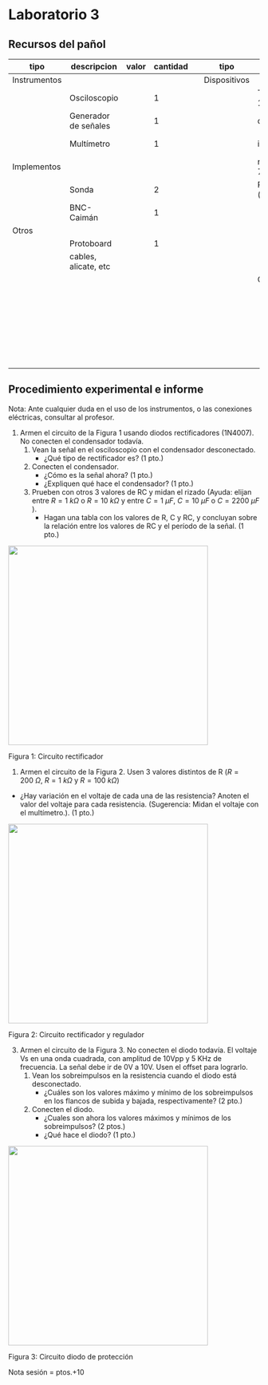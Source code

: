 # Laboratorio 3

## Recursos del pañol

| tipo | descripcion | valor | cantidad | | tipo | descripcion | valor | cantidad |
| -- | -- | -- | -- | --| -- | -- | -- | -- |
| Instrumentos |  |  |  | | Dispositivos |  |  |  |
|  | Osciloscopio |  | 1 | |  | Transformador 12V |  | 1 |
|  | Generador de señales |  | 1 | |  | diodo 1N4007 |  | 5 |
|  | Multímetro |  | 1 | |  | inductor | 680 mH | 1 |
| Implementos |  |  |  | |  | regulador 7805 |  | 1 |
|  | Sonda |  | 2 | |  | Resistencias (Ω) |  |  |
|  | BNC-Caimán |  | 1 | |  |  | 200 | 1 |
| Otros |  |  |  | |  | | 1k | 1 |
| | Protoboard |  | 1 | |  | | 10k | 2 |
| | cables, alicate, etc |  | | |  | | 100k | 1 |
|  |  |  |  | |  | Capacitores |  |  |
| |  |  | | |  | | 1 μF | 1 |
| |  |  | | |  | | 10 μF | 1 |
| |  |  | | |  | | 100 μF | 1 |
| |  |  | | |  | | 2200 μF | 1 |

## Procedimiento experimental e informe

Nota: Ante cualquier duda en el uso de los instrumentos, o las conexiones eléctricas, consultar al profesor.

1. Armen el circuito de la Figura 1 usando diodos rectificadores (1N4007). No conecten el condensador todavía.
   1. Vean la señal en el osciloscopio con el condensador desconectado.
      - ¿Qué tipo de rectificador es? (1 pto.)
   1. Conecten el condensador.
      - ¿Cómo es la señal ahora? (1 pto.) 
      - ¿Expliquen qué hace el condensador? (1 pto.)
   1. Prueben con otros 3 valores de RC y midan el rizado (Ayuda: elijan entre $R=1\ k\Omega$ o $R=10\ k\Omega$ y entre $C=1\ \mu F$, $C=10\ \mu F$ o $C=2200\ \mu F$ ).
      - Hagan una tabla con los valores de R, C y RC, y concluyan sobre la relación entre los valores de RC y el período de la señal. (1 pto.)

  <img src="https://julianodb.github.io/electronic_circuits_diagrams/full_bridge_rectifier.png" width="400">

  Figura 1: Circuito rectificador
  
1. Armen el circuito de la Figura 2. Usen 3 valores distintos de R ($R=200\ \Omega$, $R=1\ k\Omega$ y $R=100\ k\Omega$)
  - ¿Hay variación en el voltaje de cada una de las resistencia? Anoten el valor del voltaje para cada resistencia. (Sugerencia: Midan el voltaje con el multímetro.). (1 pto.)

  <img src="https://julianodb.github.io/electronic_circuits_diagrams/full_bridge_and_7805.png" width="400">

  Figura 2: Circuito rectificador y regulador

3. Armen el circuito de la Figura 3. No conecten el diodo todavía. El voltaje Vs en una onda cuadrada, con amplitud de 10Vpp y 5 KHz de frecuencia. La señal debe ir de 0V a 10V. Usen el offset para lograrlo.
   1. Vean los sobreimpulsos en la resistencia cuando el diodo está desconectado.
      - ¿Cuáles son los valores máximo y mínimo de los sobreimpulsos en los flancos de subida y bajada, respectivamente? (2 pto.)
   1. Conecten el diodo.
      - ¿Cuales son ahora los valores máximos y mínimos de los sobreimpulsos? (2 ptos.) 
      - ¿Qué hace el diodo? (1 pto.)

<img src="https://julianodb.github.io/electronic_circuits_diagrams/inductor_diode_protection.png" width="400">

Figura 3: Circuito diodo de protección

Nota sesión = ptos.+10